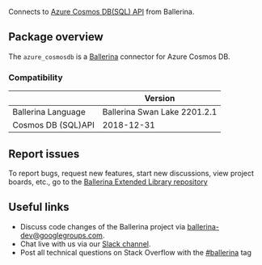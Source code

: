 Connects to [Azure Cosmos DB(SQL) API](https://docs.microsoft.com/en-us/rest/api/cosmos-db/)  from Ballerina.

## Package overview
The `azure_cosmosdb` is a [Ballerina](https://ballerina.io/) connector for Azure Cosmos DB.

### Compatibility
|                      | Version                       |
|----------------------|-------------------------------|
| Ballerina Language   | Ballerina Swan Lake 2201.2.1  | 
| Cosmos DB (SQL)API   | 2018-12-31                    |

## Report issues
To report bugs, request new features, start new discussions, view project boards, etc., go to the [Ballerina Extended Library repository](https://github.com/ballerina-platform/ballerina-extended-library)

## Useful links
- Discuss code changes of the Ballerina project via [ballerina-dev@googlegroups.com](mailto:ballerina-dev@googlegroups.com).
- Chat live with us via our [Slack channel](https://ballerina.io/community/slack/).
- Post all technical questions on Stack Overflow with the [#ballerina](https://stackoverflow.com/questions/tagged/ballerina) tag
